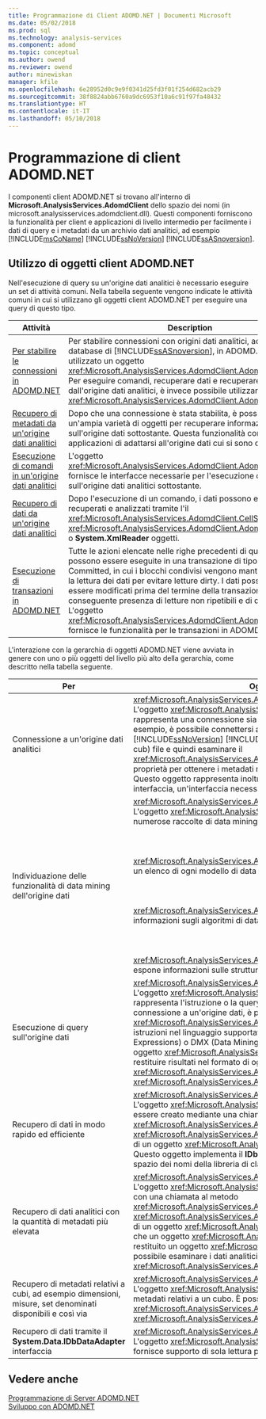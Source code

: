 ```yaml
---
title: Programmazione di Client ADOMD.NET | Documenti Microsoft
ms.date: 05/02/2018
ms.prod: sql
ms.technology: analysis-services
ms.component: adomd
ms.topic: conceptual
ms.author: owend
ms.reviewer: owend
author: minewiskan
manager: kfile
ms.openlocfilehash: 6e28952d0c9e9f0341d25fd3f01f254d682acb29
ms.sourcegitcommit: 38f8824abb6760a9dc6953f10a6c91f97fa48432
ms.translationtype: HT
ms.contentlocale: it-IT
ms.lasthandoff: 05/10/2018
---
```

# <a name="adomdnet-client-programming"></a>Programmazione di client ADOMD.NET
  I componenti client ADOMD.NET si trovano all'interno di **Microsoft.AnalysisServices.AdomdClient** dello spazio dei nomi (in microsoft.analysisservices.adomdclient.dll). Questi componenti forniscono la funzionalità per client e applicazioni di livello intermedio per facilmente i dati di query e i metadati da un archivio dati analitici, ad esempio [!INCLUDE[msCoName](../../includes/msconame-md.md)] [!INCLUDE[ssNoVersion](../../includes/ssnoversion-md.md)] [!INCLUDE[ssASnoversion](../../includes/ssasnoversion-md.md)].  
  
## <a name="using-the-adomdnet-client-objects"></a>Utilizzo di oggetti client ADOMD.NET  
 Nell'esecuzione di query su un'origine dati analitici è necessario eseguire un set di attività comuni. Nella tabella seguente vengono indicate le attività comuni in cui si utilizzano gli oggetti client ADOMD.NET per eseguire una query di questo tipo.  
  
|Attività|Description|  
|----------|-----------------|  
|[Per stabilire le connessioni in ADOMD.NET](../../analysis-services/multidimensional-models-adomd-net-client/connections-in-adomd-net.md)|Per stabilire connessioni con origini dati analitici, ad esempio database di [!INCLUDE[ssASnoversion](../../includes/ssasnoversion-md.md)], in ADOMD.NET viene utilizzato un oggetto <xref:Microsoft.AnalysisServices.AdomdClient.AdomdConnection>. Per eseguire comandi, recuperare dati e recuperare metadati dall'origine dati analitici, è invece possibile utilizzare l'oggetto <xref:Microsoft.AnalysisServices.AdomdClient.AdomdConnection>.|  
|[Recupero di metadati da un'origine dati analitici](../../analysis-services/multidimensional-models-adomd-net-client/retrieving-metadata-from-an-analytical-data-source.md)|Dopo che una connessione è stata stabilita, è possibile utilizzare un'ampia varietà di oggetti per recuperare informazioni sull'origine dati sottostante. Questa funzionalità consente alle applicazioni di adattarsi all'origine dati cui si sono connesse.|  
|[Esecuzione di comandi in un'origine dati analitici](../../analysis-services/multidimensional-models-adomd-net-client/executing-commands-against-an-analytical-data-source.md)|L'oggetto <xref:Microsoft.AnalysisServices.AdomdClient.AdomdCommand> fornisce le interfacce necessarie per l'esecuzione di comandi sull'origine dati analitici sottostante.|  
|[Recupero di dati da un'origine dati analitici](../../analysis-services/multidimensional-models-adomd-net-client/retrieving-data-from-an-analytical-data-source.md)|Dopo l'esecuzione di un comando, i dati possono essere recuperati e analizzati tramite l'il <xref:Microsoft.AnalysisServices.AdomdClient.CellSet>, <xref:Microsoft.AnalysisServices.AdomdClient.AdomdDataReader>, o **System.XmlReader** oggetti.|  
|[Esecuzione di transazioni in ADOMD.NET](../../analysis-services/multidimensional-models-adomd-net-client/connections-in-adomd-net-performing-transactions.md)|Tutte le azioni elencate nelle righe precedenti di questa tabella possono essere eseguite in una transazione di tipo Read Committed, in cui i blocchi condivisi vengono mantenuti durante la lettura dei dati per evitare letture dirty. I dati possono ancora essere modificati prima del termine della transazione, con la conseguente presenza di letture non ripetibili e di dati fantasma. L'oggetto <xref:Microsoft.AnalysisServices.AdomdClient.AdomdTransaction> fornisce le funzionalità per le transazioni in ADOMD.NET.|  
  
 L'interazione con la gerarchia di oggetti ADOMD.NET viene avviata in genere con uno o più oggetti del livello più alto della gerarchia, come descritto nella tabella seguente.  
  
|Per|Oggetto da utilizzare|  
|--------|---------------------|  
|Connessione a un'origine dati analitici|<xref:Microsoft.AnalysisServices.AdomdClient.AdomdConnection><br /> L'oggetto <xref:Microsoft.AnalysisServices.AdomdClient.AdomdConnection> rappresenta una connessione sia a un'origine dati che ai metadati relativi. Ad esempio, è possibile connettersi a un [!INCLUDE[msCoName](../../includes/msconame-md.md)] [!INCLUDE[ssNoVersion](../../includes/ssnoversion-md.md)] [!INCLUDE[ssASnoversion](../../includes/ssasnoversion-md.md)] cubo locale (con estensione cub) file e quindi esaminare il <xref:Microsoft.AnalysisServices.AdomdClient.AdomdConnection.Cubes%2A> proprietà per ottenere i metadati relativi ai cubi presenti nell'origine dati analitici. Questo oggetto rappresenta inoltre l'implementazione del **IDbConnection** interfaccia, un'interfaccia necessaria per tutti i provider di dati .NET Framework.|  
|Individuazione delle funzionalità di data mining dell'origine dati|<xref:Microsoft.AnalysisServices.AdomdClient.AdomdConnection><br /> L'oggetto <xref:Microsoft.AnalysisServices.AdomdClient.AdomdConnection> espone numerose raccolte di data mining:<br /><br /><br /><br /> <xref:Microsoft.AnalysisServices.AdomdClient.MiningModelCollection> che contiene un elenco di ogni modello di data mining nell'origine dati.<br /><br /><br /><br /> <xref:Microsoft.AnalysisServices.AdomdClient.MiningServiceCollection> che fornisce informazioni sugli algoritmi di data mining disponibili.<br /><br /><br /><br /> <xref:Microsoft.AnalysisServices.AdomdClient.MiningStructureCollection> che espone informazioni sulle strutture di data mining nel server.|  
|Esecuzione di query sull'origine dati|<xref:Microsoft.AnalysisServices.AdomdClient.AdomdCommand><br /> L'oggetto <xref:Microsoft.AnalysisServices.AdomdClient.AdomdCommand> rappresenta l'istruzione o la query che verrà inviata al server. Una volta stabilita una connessione a un'origine dati, è possibile utilizzare l'oggetto <xref:Microsoft.AnalysisServices.AdomdClient.AdomdCommand> per eseguire istruzioni nel linguaggio supportato, ad esempio MDX (Multidimensional Expressions) o DMX (Data Mining Extensions). È inoltre possibile utilizzare un oggetto <xref:Microsoft.AnalysisServices.AdomdClient.AdomdCommand> per restituire risultati nel formato di oggetti <xref:Microsoft.AnalysisServices.AdomdClient.CellSet> o <xref:Microsoft.AnalysisServices.AdomdClient.AdomdDataReader>.|  
|Recupero di dati in modo rapido ed efficiente|<xref:Microsoft.AnalysisServices.AdomdClient.AdomdDataReader><br /> L'oggetto <xref:Microsoft.AnalysisServices.AdomdClient.AdomdDataReader> può essere creato mediante una chiamata al metodo <xref:Microsoft.AnalysisServices.AdomdClient.AdomdCommand.Execute%2A> o <xref:Microsoft.AnalysisServices.AdomdClient.AdomdCommand.ExecuteReader%2A> di un oggetto <xref:Microsoft.AnalysisServices.AdomdClient.AdomdCommand>. Questo oggetto implementa il **IDbDataReader** interfaccia dal **System. Data** dello spazio dei nomi della libreria di classi .NET Framework.|  
|Recupero di dati analitici con la quantità di metadati più elevata|<xref:Microsoft.AnalysisServices.AdomdClient.CellSet><br /> L'oggetto <xref:Microsoft.AnalysisServices.AdomdClient.CellSet> può essere creato con una chiamata al metodo <xref:Microsoft.AnalysisServices.AdomdClient.AdomdCommand.Execute%2A> o <xref:Microsoft.AnalysisServices.AdomdClient.AdomdCommand.ExecuteCellSet%2A> di un oggetto <xref:Microsoft.AnalysisServices.AdomdClient.AdomdCommand>. Dopo che un oggetto <xref:Microsoft.AnalysisServices.AdomdClient.AdomdCommand> ha restituito un oggetto <xref:Microsoft.AnalysisServices.AdomdClient.CellSet>, è possibile esaminare i dati analitici contenuti da <xref:Microsoft.AnalysisServices.AdomdClient.CellSet>.|  
|Recupero di metadati relativi a cubi, ad esempio dimensioni, misure, set denominati disponibili e così via|<xref:Microsoft.AnalysisServices.AdomdClient.CubeDef><br /> L'oggetto <xref:Microsoft.AnalysisServices.AdomdClient.CubeDef> rappresenta metadati relativi a un cubo. È possibile fare riferimento all'oggetto <xref:Microsoft.AnalysisServices.AdomdClient.CubeDef> da <xref:Microsoft.AnalysisServices.AdomdClient.AdomdConnection>.|  
|Recupero di dati tramite il **System.Data.IDbDataAdapter** interfaccia|<xref:Microsoft.AnalysisServices.AdomdClient.AdomdDataAdapter><br /> L'oggetto <xref:Microsoft.AnalysisServices.AdomdClient.AdomdDataAdapter> fornisce supporto di sola lettura per le applicazioni client .NET Framework esistenti.|  
  
## <a name="see-also"></a>Vedere anche  
 [Programmazione di Server ADOMD.NET](../../analysis-services/multidimensional-models-adomd-net-server/adomd-net-server-programming.md)   
 [Sviluppo con ADOMD.NET](../../analysis-services/multidimensional-models/adomd-net/developing-with-adomd-net.md)  
  
  

